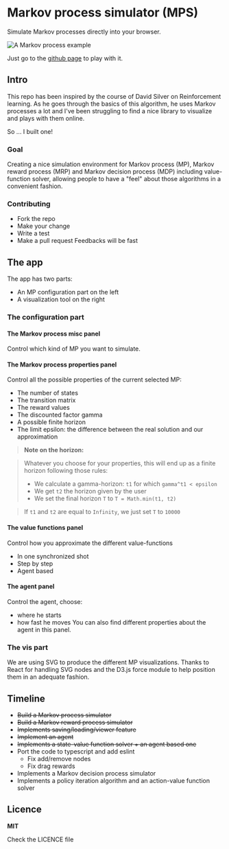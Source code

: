 # Markov process simulator (MPS)

Simulate Markov processes directly into your browser.

![A Markov process example]()

Just go to the [github page](public/mp.png) to play with it.

## Intro

This repo has been inspired by the course of David Silver on Reinforcement learning. As he goes through the basics of this algorithm, he uses Markov processes a lot and I've been struggling to find a nice library to visualize and plays with them online.

So ... I built one!

### Goal

Creating a nice simulation environment for Markov process (MP), Markov reward process (MRP) and Markov decision process (MDP) including value-function solver, allowing people to have a "feel" about those algorithms in a convenient fashion.

### Contributing

- Fork the repo
- Make your change
- Write a test
- Make a pull request
  Feedbacks will be fast

## The app

The app has two parts:

- An MP configuration part on the left
- A visualization tool on the right

### The configuration part

#### The Markov process misc panel

Control which kind of MP you want to simulate.

#### The Markov process properties panel

Control all the possible properties of the current selected MP:

- The number of states
- The transition matrix
- The reward values
- The discounted factor gamma
- A possible finite horizon
- The limit epsilon: the difference between the real solution and our approximation

> **Note on the horizon:**

> Whatever you choose for your properties, this will end up as a finite horizon following those rules:
>
> - We calculate a gamma-horizon: `t1` for which `gamma^t1 < epsilon`
> - We get `t2` the horizon given by the user
> - We set the final horizon `T` to `T = Math.min(t1, t2)`

> If `t1` and `t2` are equal to `Infinity`, we just set `T` to `10000`

#### The value functions panel

Control how you approximate the different value-functions

- In one synchronized shot
- Step by step
- Agent based

#### The agent panel

Control the agent, choose:

- where he starts
- how fast he moves
  You can also find different properties about the agent in this panel.

### The vis part

We are using SVG to produce the different MP visualizations. Thanks to React for handling SVG nodes and the D3.js force module to help position them in an adequate fashion.

## Timeline

- ~~Build a Markov process simulator~~
- ~~Build a Markov reward process simulator~~
- ~~Implements saving/loading/viewer feature~~
- ~~Implement an agent~~
- ~~Implements a state-value function solver + an agent based one~~
- Port the code to typescript and add eslint
  - Fix add/remove nodes
  - Fix drag rewards
- Implements a Markov decision process simulator
- Implements a policy iteration algorithm and an action-value function solver

## Licence

**MIT**

Check the LICENCE file
